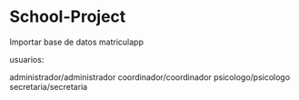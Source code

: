# School-Project

Importar base de datos matriculapp

usuarios:

administrador/administrador
coordinador/coordinador
psicologo/psicologo
secretaria/secretaria
